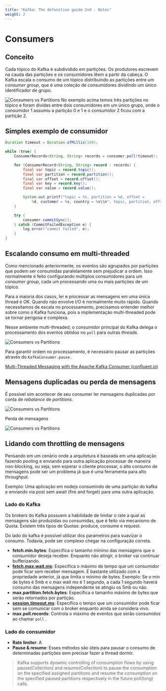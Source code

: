 ```yaml
---
title: "Kafka: The defenitive guide 2nd - Notes"
weight: 2
---
```



# Consumers

## Conceito

Cada tópico do Kafka é subdividido em partições. Os produtores escrevem na cauda das partições e os consumidores lêem a partir da cabeça. O Kafka escala o consumo de um tópico distribuindo as partições entre um _consumer group_, que é uma coleção de consumidores dividindo um único identificador de grupo.

![Consumers vs Partitions](/assets/kafka-the-definitive-guide-2nd/kafka-consumers-vs-partitions.png)
No exemplo acima temos três partições no tópico e foram dividas entre dois consumidores em um único grupo, onde o consumidor 1 assumiu a partição 0 e 1 e o consumidor 2 ficou com a partição 2.

## Simples exemplo de consumidor

```java
Duration timeout = Duration.ofMillis(100);

while (true) {
    ConsumerRecords<String, String> records = consumer.poll(timeout);

    for (ConsumerRecord<String, String> record : records) {
        final var topic = record.topic();
        final var partition = record.partition();
        final var offset = record.offset();
        final var key = record.key();
        final var value = record.value();

        System.out.printf("topic = %s, partition = %d, offset =
            %d, customer = %s, country = %s\\n", topic, partition, offset, key, value);
    }

    try {
        consumer.commitSync();
    } catch (CommitFailedException e) {
        log.error("commit failed", e);
    }
}
```

## Escalando consumo em multi-threaded

Como mencionado anteriormente, os eventos são agrupados por partições que podem ser consumidas paralelamente sem prejudicar a ordem. Isso normalmente é feito configurando múltiplos consumidores para um _consumer group_, cada um processando uma ou mais partições de um tópico.

Para a maioria dos casos, ler e processar as mensagens em uma única thread é OK. Quando não envolve I/O é normalmente muito rápido. Quando necessitamos de escala no processamento, precisamos entender melhor sobre como o Kafka funciona, pois a implementação multi-threaded pode se tornar perigosa e complexa.

Nesse ambiente multi-threaded, o consumidor principal do Kafka delega o processamento dos eventos obtidos no `poll` para outras _threads_.

![Consumers vs Partitions](/assets/kafka-the-definitive-guide-2nd/kafka-multithreaded-consumer.png)

Para garantir ordem no processamento, é necessário pausar as partições através do `KafkaConsumer.pause` .

[Multi-Threaded Messaging with the Apache Kafka Consumer (confluent.io)](https://www.confluent.io/blog/kafka-consumer-multi-threaded-messaging/)

## **Mensagens duplicadas ou perda de mensagens**

É possível sim acontecer de seu consumer ler mensagens duplicadas por conta de _rebalance_ de _partitions._

![Consumers vs Partitions](/assets/kafka-the-definitive-guide-2nd/kafka-topic-rebalance.png)

Perda de mensagens

![Consumers vs Partitions](/assets/kafka-the-definitive-guide-2nd/kafka-lost-messages.png)

## Lidando com throttling de mensagens

Pensando em um cenário onde a arquitetura é baseada em uma aplicação fazendo pooling e enviando para outra aplicação processar de maneira non-blocking, ou seja, sem esperar o cliente processar, o alto consumo de mensagens pode ser um problema já que é uma ferramenta para alto throughput.

Exemplo: Uma aplicação em nodejs consumindo de uma partição do kafka e enviando via post sem await (fire and forget) para uma outra aplicação.

### Lado do Kafka

Os brokers do Kafka possuem a habilidade de limitar o rate a qual as mensagens são produzidas ou consumidas, que é feito via mecanismo de Quota. Existem três tipos de Quotas: produce, consume e request.

Do lado do kafka é possível utilizar dos parametros para suavizar o consumo. Todavia, pode ser complexo chegar na configuração correta.

-   **fetch.min.bytes**: Especifica o tamanho mínimo das mensagens que o consumidor deseja receber. Enquanto não atingir, o broker vai continuar bufferizando.
-   **[fetch.max.wait.ms](http://fetch.max.wait.ms)**: Especifica o máximo de tempo que um consumidor pode ficar sem receber mensagem. É bastante utilizado com a propriedade anterior, já que limita o mínimo de bytes. Exemplo: Se o min de bytes é 5mb e o max wait ms é 1 segundo, a cada 1 segundo haverá consumo das mensagens independente se atingiu os 5mb ou não.
-   **max.partition.fetch.bytes**: Especifica o tamanho máximo de bytes que serão retornados por partição.
-   **[session.timeout.ms](http://session.timeout.ms)**: Especifica o tempo que um consumidor pode ficar sem se comunicar com o broker enquanto ainda se considera vivo.
-   **max.poll.records**: Controla o máximo de eventos que serão consumidos ao chamar `poll` .

### Lado do consumidor

-   **Rate limiter**: A
-   **Pause & resume**: Esses métodos são úteis para pausar o consumo de determinadas partições sem precisar fazer a thread dormir.

> Kafka supports dynamic controlling of consumption flows by using pause(Collection) and resume(Collection) to pause the consumption on the specified assigned partitions and resume the consumption on the specified paused partitions respectively in the future poll(long) calls.
